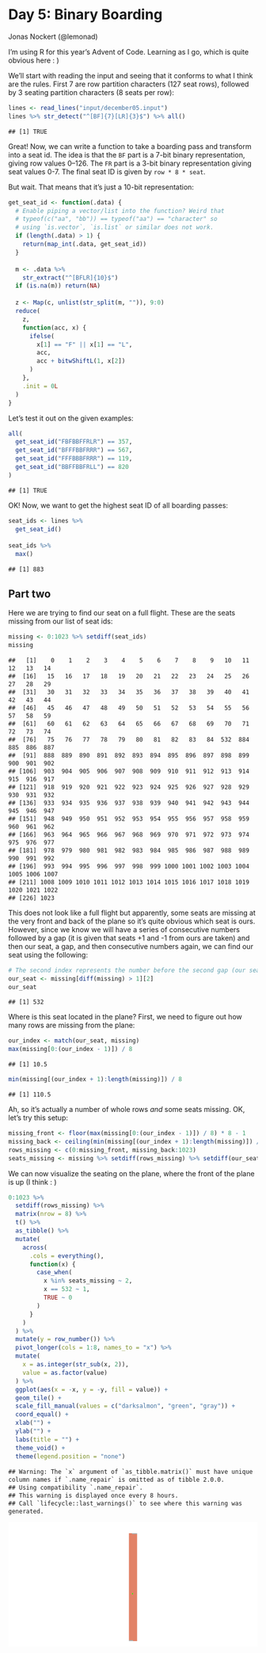 Day 5: Binary Boarding
================
Jonas Nockert (@lemonad)

I’m using R for this year’s Advent of Code. Learning as I go, which is
quite obvious here : )

We’ll start with reading the input and seeing that it conforms to what I
think are the rules. First 7 are row partition characters (127 seat
rows), followed by 3 seating partition characters (8 seats per row):

``` r
lines <- read_lines("input/december05.input")
lines %>% str_detect("^[BF]{7}[LR]{3}$") %>% all()
```

    ## [1] TRUE

Great! Now, we can write a function to take a boarding pass and
transform into a seat id. The idea is that the `BF` part is a 7-bit
binary representation, giving row values 0–126. The `FR` part is a 3-bit
binary representation giving seat values 0-7. The final seat ID is given
by `row * 8 * seat`.

But wait. That means that it’s just a 10-bit representation:

``` r
get_seat_id <- function(.data) {
  # Enable piping a vector/list into the function? Weird that
  # typeof(c("aa", "bb")) == typeof("aa") == "character" so
  # using `is.vector`, `is.list` or similar does not work.
  if (length(.data) > 1) {
    return(map_int(.data, get_seat_id))
  }

  m <- .data %>%
    str_extract("^[BFLR]{10}$")
  if (is.na(m)) return(NA)

  z <- Map(c, unlist(str_split(m, "")), 9:0)
  reduce(
    z,
    function(acc, x) {
      ifelse(
        x[1] == "F" || x[1] == "L",
        acc,
        acc + bitwShiftL(1, x[2])
      )
    },
    .init = 0L
  )
}
```

Let’s test it out on the given examples:

``` r
all(
  get_seat_id("FBFBBFFRLR") == 357,
  get_seat_id("BFFFBBFRRR") == 567,
  get_seat_id("FFFBBBFRRR") == 119,
  get_seat_id("BBFFBBFRLL") == 820
)
```

    ## [1] TRUE

OK! Now, we want to get the highest seat ID of all boarding passes:

``` r
seat_ids <- lines %>%
  get_seat_id()

seat_ids %>%
  max()
```

    ## [1] 883

## Part two

Here we are trying to find our seat on a full flight. These are the
seats missing from our list of seat ids:

``` r
missing <- 0:1023 %>% setdiff(seat_ids)
missing
```

    ##   [1]    0    1    2    3    4    5    6    7    8    9   10   11   12   13   14
    ##  [16]   15   16   17   18   19   20   21   22   23   24   25   26   27   28   29
    ##  [31]   30   31   32   33   34   35   36   37   38   39   40   41   42   43   44
    ##  [46]   45   46   47   48   49   50   51   52   53   54   55   56   57   58   59
    ##  [61]   60   61   62   63   64   65   66   67   68   69   70   71   72   73   74
    ##  [76]   75   76   77   78   79   80   81   82   83   84  532  884  885  886  887
    ##  [91]  888  889  890  891  892  893  894  895  896  897  898  899  900  901  902
    ## [106]  903  904  905  906  907  908  909  910  911  912  913  914  915  916  917
    ## [121]  918  919  920  921  922  923  924  925  926  927  928  929  930  931  932
    ## [136]  933  934  935  936  937  938  939  940  941  942  943  944  945  946  947
    ## [151]  948  949  950  951  952  953  954  955  956  957  958  959  960  961  962
    ## [166]  963  964  965  966  967  968  969  970  971  972  973  974  975  976  977
    ## [181]  978  979  980  981  982  983  984  985  986  987  988  989  990  991  992
    ## [196]  993  994  995  996  997  998  999 1000 1001 1002 1003 1004 1005 1006 1007
    ## [211] 1008 1009 1010 1011 1012 1013 1014 1015 1016 1017 1018 1019 1020 1021 1022
    ## [226] 1023

This does not look like a full flight but apparently, some seats are
missing at the very front and back of the plane so it’s quite obvious
which seat is ours. However, since we know we will have a series of
consecutive numbers followed by a gap (it is given that seats +1 and -1
from ours are taken) and then our seat, a gap, and then consecutive
numbers again, we can find our seat using the following:

``` r
# The second index represents the number before the second gap (our seat id!)
our_seat <- missing[diff(missing) > 1][2]
our_seat
```

    ## [1] 532

Where is this seat located in the plane? First, we need to figure out
how many rows are missing from the plane:

``` r
our_index <- match(our_seat, missing)
max(missing[0:(our_index - 1)]) / 8
```

    ## [1] 10.5

``` r
min(missing[(our_index + 1):length(missing)]) / 8
```

    ## [1] 110.5

Ah, so it’s actually a number of whole rows *and* some seats missing.
OK, let’s try this setup:

``` r
missing_front <- floor(max(missing[0:(our_index - 1)]) / 8) * 8 - 1
missing_back <- ceiling(min(missing[(our_index + 1):length(missing)]) / 8) * 8
rows_missing <- c(0:missing_front, missing_back:1023)
seats_missing <- missing %>% setdiff(rows_missing) %>% setdiff(our_seat)
```

We can now visualize the seating on the plane, where the front of the
plane is up (I think : )

``` r
0:1023 %>%
  setdiff(rows_missing) %>%
  matrix(nrow = 8) %>%
  t() %>%
  as_tibble() %>%
  mutate(
    across(
      .cols = everything(),
      function(x) {
        case_when(
          x %in% seats_missing ~ 2,
          x == 532 ~ 1,
          TRUE ~ 0
        )
      }
    )
  ) %>%
  mutate(y = row_number()) %>%
  pivot_longer(cols = 1:8, names_to = "x") %>%
  mutate(
    x = as.integer(str_sub(x, 2)),
    value = as.factor(value)
  ) %>%
  ggplot(aes(x = -x, y = -y, fill = value)) +
  geom_tile() +
  scale_fill_manual(values = c("darksalmon", "green", "gray")) +
  coord_equal() +
  xlab("") +
  ylab("") +
  labs(title = "") +
  theme_void() +
  theme(legend.position = "none")
```

    ## Warning: The `x` argument of `as_tibble.matrix()` must have unique column names if `.name_repair` is omitted as of tibble 2.0.0.
    ## Using compatibility `.name_repair`.
    ## This warning is displayed once every 8 hours.
    ## Call `lifecycle::last_warnings()` to see where this warning was generated.

![](december05_files/figure-gfm/unnamed-chunk-9-1.png)<!-- -->
